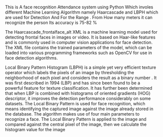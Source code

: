 This is A face recognition Attendance system using Python Which involes different Machine Learning Algorithm namely Haarcascade and LBPH which are used for Detection And For the Range . From How many meters it can recognize the person 
Its accuracy is 75-82 %


The Haarcascade_frontalface_alt XML is a machine learning model used for detecting frontal faces in images or video. It is based on Haar-like features and is commonly used in computer vision applications for face detection. The XML file contains the trained parameters of the model, which can be loaded into various programming frameworks such as OpenCV for use in face detection algorithms.


Local Binary Pattern Histogram (LBPH) is a simple yet very efficient texture operator which labels the pixels of an image by thresholding the neighborhood of each pixel and considers the result as a binary number . It was first described in 1994 (LBP) and has since been found to be a powerful feature for texture classification. It has further been determined that when LBP is combined with histograms of oriented gradients (HOG) descriptor, it improves the detection performance considerably on some datasets. The Local Binary Pattern is used for face recognition, which means identifying the captured image against the image already stored in the database. The algorithm makes use of four main parameters to recognize a face. The Local Binary Pattern is applied to the image and compared against the central pixel of the image, then we calculate the histogram value for the image
